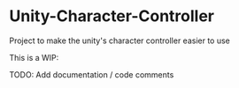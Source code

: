 # Unity-Character-Controller
Project to make the unity's character controller easier to use

This is a WIP:

TODO: Add documentation / code comments
